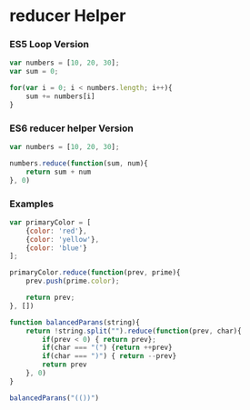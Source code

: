 # reducer Helper 

### ES5 Loop Version 

```js
var numbers = [10, 20, 30];
var sum = 0;

for(var i = 0; i < numbers.length; i++){
	sum += numbers[i]
}
```

### ES6 reducer helper Version 

```js
var numbers = [10, 20, 30];

numbers.reduce(function(sum, num){
	return sum + num
}, 0)
```

### Examples 

```js
var primaryColor = [
	{color: 'red'},
	{color: 'yellow'},
	{color: 'blue'}
];

primaryColor.reduce(function(prev, prime){
	prev.push(prime.color);

	return prev;
}, [])
```

```js
function balancedParans(string){
	return !string.split("").reduce(function(prev, char){
		if(prev < 0) { return prev};
		if(char === "(") {return ++prev}
		if(char === ")") { return --prev}
		return prev
	}, 0)
}

balancedParans("(())")
```
